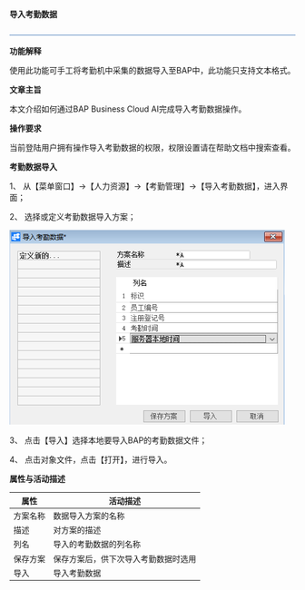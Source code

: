 **导入考勤数据**

![img](图片/标题.png) 

**功能解释**

使用此功能可手工将考勤机中采集的数据导入至BAP中，此功能只支持文本格式。

**文章主旨**

本文介绍如何通过BAP Business Cloud AI完成导入考勤数据操作。

**操作要求**

当前登陆用户拥有操作导入考勤数据的权限，权限设置请在帮助文档中搜索查看。

**考勤数据导入**

1、 从【菜单窗口】->【人力资源】->【考勤管理】->【导入考勤数据】，进入界面；

2、 选择或定义考勤数据导入方案；

![img](图片/导入1.png) 

3、 点击【导入】选择本地要导入BAP的考勤数据文件；

4、 点击对象文件，点击【打开】，进行导入。

**属性与活动描述**

| **属性** | **活动描述**                   |
| -------------- | ------------------------------------ |
| 方案名称       | 数据导入方案的名称                   |
| 描述           | 对方案的描述                         |
| 列名           | 导入的考勤数据的列名称               |
| 保存方案       | 保存方案后，供下次导入考勤数据时选用 |
| 导入           | 导入考勤数据                         |

 

